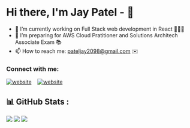 
<!--
**JYP2098/JYP2098** is a ✨ _special_ ✨ repository because its `README.md` (this file) appears on your GitHub profile.

Here are some ideas to get you started:

- 🔭 I’m currently looking for React job oppurtunities ...
- 🌱 I’m preparing for AWS Cloud Pratitioner and Solutions Architech Associate Exam ...
- 👯 I’m looking to collaborate on ...
- 🤔 I’m looking for help with ...
- 💬 Ask me about ...
- 📫 How to reach me: ...
- 😄 Pronouns: ...
- ⚡ Fun fact: ...
-->

# Hi there, I'm Jay Patel - 👋 

- 🔭 I’m currently working on Full Stack web development in React 👨🏻‍💻
- 🌱 I’m preparing for AWS Cloud Pratitioner and Solutions Architech Associate Exam 📚
- 📫 How to reach me: pateljay2098@gmail.com ✉️

### Connect with me:
[![website](./img/linkedin.svg)](https://www.linkedin.com/in/jay-patel-35b969178/)
&nbsp;&nbsp;
[![website](./img/instagram-dark.svg)](https://www.instagram.com/jyp2098/)

<!--
<a href="https://github.com/jyp2098">
  <img align="center" src="https://github-readme-stats.vercel.app/api/top-langs/?username=jyp2098&theme=algolia&layout=compact&langs_count=10" />
</a>
<a href="https://github.com/jyp2098">
 <img align="center" src="https://github-readme-stats.vercel.app/api?username=jyp2098&show_icons=true&theme=algolia&line_height=27" alt="akashdhingra's github stats"/>
</a>
-->

## 📊 GitHub Stats :
![](https://github-readme-stats.vercel.app/api?username=jyp2098&theme=algolia&hide_border=true&include_all_commits=true&count_private=true)
![](https://github-readme-streak-stats.herokuapp.com/?user=jyp2098&theme=algolia&hide_border=true)
![](https://github-readme-stats.vercel.app/api/top-langs/?username=jyp2098&theme=algolia&hide_border=true&include_all_commits=truecount_private=true&layout=compact)


[instagram]: https://www.instagram.com/jyp2098/
[linkedin]: https://www.linkedin.com/in/jay-patel-35b969178/
